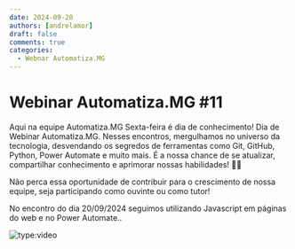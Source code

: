 ```yaml
---
date: 2024-09-20
authors: [andrelamor]
draft: false
comments: true
categories:
  - Webnar Automatiza.MG
---
```


# Webinar Automatiza.MG #11

Aqui na equipe Automatiza.MG Sexta-feira é dia de conhecimento!
Dia de Webinar Automatiza.MG.
Nesses encontros, mergulhamos no universo da tecnologia, desvendando os segredos de ferramentas como Git, GitHub, Python, Power Automate e muito mais.
É a nossa chance de se atualizar, compartilhar conhecimento e aprimorar nossas habilidades! :rocket::rocket:

<!-- more -->

Não perca essa oportunidade de contribuir para o crescimento de nossa equipe, seja participando como ouvinte ou como tutor!

No encontro do dia 20/09/2024 seguimos utilizando Javascript em páginas do web e no Power Automate..

![type:video](https://www.youtube.com/embed/Ri-keDX16t0)
